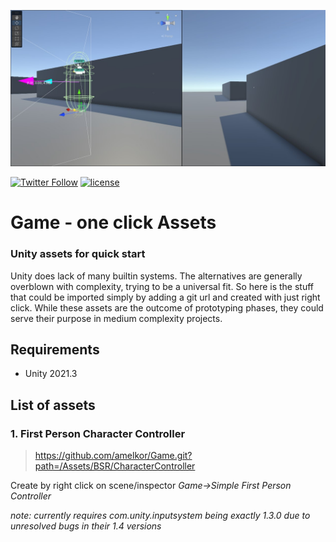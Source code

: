 ![Logo](!img/cc_preview.jpg)

[![Twitter Follow](https://img.shields.io/twitter/follow/cmdexecutor?color=blue&label=Follow%20on%20Twitter&logo=%20&logoColor=%20&style=flat-square)](https://twitter.com/AlekseyMelkor)
[![license](https://img.shields.io/badge/license-MIT-brightgreen.svg?style=flat-square)](https://github.com/amelkor/Unity3d-BSR-Shooter-Trial/blob/master/LICENSE.md)

# Game - one click Assets
### Unity assets for quick start
Unity does lack of many builtin systems.
The alternatives are generally overblown with complexity, trying to be a universal fit.
So here is the stuff that could be imported simply by adding a git url and created with just right click.
While these assets are the outcome of prototyping phases, they could serve their purpose in medium complexity projects.

## Requirements
- Unity 2021.3

## List of assets
### 1. First Person Character Controller
> https://github.com/amelkor/Game.git?path=/Assets/BSR/CharacterController

Create by right click on scene/inspector _Game->Simple First Person Controller_

_note: currently requires com.unity.inputsystem being exactly 1.3.0 due to unresolved bugs in their 1.4 versions_
